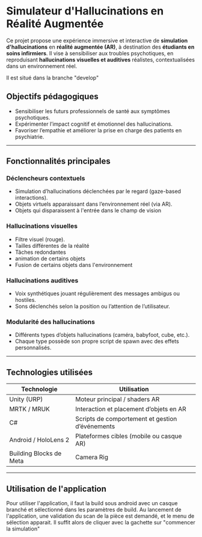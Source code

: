 # Simulateur d'Hallucinations en Réalité Augmentée

Ce projet propose une expérience immersive et interactive de **simulation d'hallucinations** en **réalité augmentée (AR)**, à destination des **étudiants en soins infirmiers**. Il vise à sensibiliser aux troubles psychotiques, en reproduisant **hallucinations visuelles et auditives** réalistes, contextualisées dans un environnement réel. 

Il est situé dans la branche "develop"

##  Objectifs pédagogiques

- Sensibiliser les futurs professionnels de santé aux symptômes psychotiques.
- Expérimenter l’impact cognitif et émotionnel des hallucinations.
- Favoriser l’empathie et améliorer la prise en charge des patients en psychiatrie.

---

##  Fonctionnalités principales

###  Déclencheurs contextuels
- Simulation d’hallucinations déclenchées par le regard (gaze-based interactions).
- Objets virtuels apparaissant dans l’environnement réel (via AR).
- Objets qui disparaissent à l'entrée dans le champ de vision

###  Hallucinations visuelles
- Filtre visuel (rouge).
- Tailles différentes de la réalité
- Tâches redondantes
- animation de certains objets
- Fusion de certains objets dans l'environnement

###  Hallucinations auditives
- Voix synthétiques jouant régulièrement des messages ambigus ou hostiles.
- Sons déclenchés selon la position ou l’attention de l’utilisateur.

###  Modularité des hallucinations
- Différents types d’objets hallucinations (caméra, babyfoot, cube, etc.).
- Chaque type possède son propre script de spawn avec des effets personnalisés.

---

## Technologies utilisées

| Technologie | Utilisation |
|-------------|-------------|
| Unity (URP) | Moteur principal / shaders AR |
| MRTK / MRUK | Interaction et placement d’objets en AR |
| C# | Scripts de comportement et gestion d’événements |
| Android / HoloLens 2 | Plateformes cibles (mobile ou casque AR) |
| Building Blocks de Meta | Camera Rig |

---
## Utilisation de l'application
Pour utiliser l'application, il faut la build sous android avec un casque branché et sélectionné dans les paramètres de build. 
Au lancement de l'application, une validation du scan de la pièce est demandé, et le menu de sélection apparait. 
Il suffit alors de cliquer avec la gachette sur "commencer la simulation"


